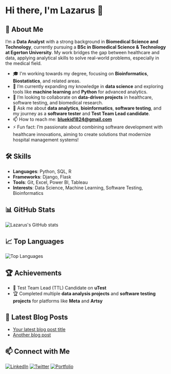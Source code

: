 # Hi there, I'm Lazarus 👋

## 🚀 About Me
I’m a **Data Analyst** with a strong background in **Biomedical Science and Technology**, currently pursuing a **BSc in Biomedical Science & Technology at Egerton University**. My work bridges the gap between healthcare and data, applying analytical skills to solve real-world problems, especially in the medical field.

- 🎓 I'm working towards my degree, focusing on **Bioinformatics**, **Biostatistics**, and related areas.
- 🌱 I’m currently expanding my knowledge in **data science** and exploring tools like **machine learning** and **Python** for advanced analytics.
- 👯 I’m looking to collaborate on **data-driven projects** in healthcare, software testing, and biomedical research.
- 💬 Ask me about **data analytics**, **bioinformatics**, **software testing**, and my journey as a **software tester** and **Test Team Lead candidate**.
- 📫 How to reach me: **bluekid1824@gmail.com**
- ⚡ Fun fact: I’m passionate about combining software development with healthcare innovations, aiming to create solutions that modernize hospital management systems!

## 🛠️ Skills
- **Languages**: Python, SQL, R
- **Frameworks**: Django, Flask
- **Tools**: Git, Excel, Power BI, Tableau
- **Interests**: Data Science, Machine Learning, Software Testing, Bioinformatics

## 📊 GitHub Stats
![Lazarus's GitHub stats](https://github-readme-stats.vercel.app/api?username=Lazarus204&show_icons=true&theme=radical)

## 📈 Top Languages
![Top Languages](https://github-readme-stats.vercel.app/api/top-langs/?username=Lazarus204&layout=compact&theme=radical)

## 🏆 Achievements
- 🥇 Test Team Lead (TTL) Candidate on **uTest**
- 🏆 Completed multiple **data analysis projects** and **software testing projects** for platforms like **Meta** and **Artsy**

## 📝 Latest Blog Posts
<!-- BLOG-POST-LIST:START -->
- [Your latest blog post title](https://yourbloglink.com)
- [Another blog post](https://yourbloglink.com)
<!-- BLOG-POST-LIST:END -->

## 📫 Connect with Me
[![LinkedIn](https://img.shields.io/badge/-LinkedIn-blue?style=flat&logo=Linkedin&logoColor=white)](https://www.linkedin.com/in/your-profile/) [![Twitter](https://img.shields.io/badge/-Twitter-blue?style=flat&logo=Twitter&logoColor=white)](https://twitter.com/your-profile) [![Portfolio](https://img.shields.io/badge/Portfolio-My_Site-orange)](https://yourwebsite.com)
